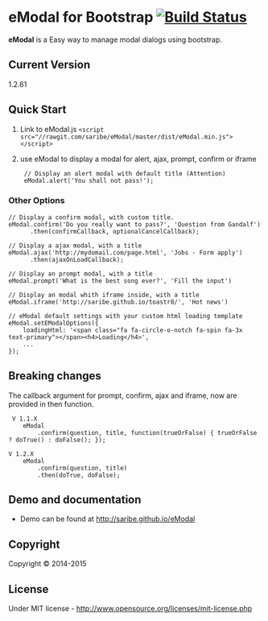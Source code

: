 # eModal for Bootstrap [![Build Status](https://travis-ci.org/saribe/eModal.svg?branch=master)](https://travis-ci.org/saribe/eModal)
**eModal** is a Easy way to manage modal dialogs using bootstrap.

## Current Version
1.2.61

## Quick Start

1. Link to eModal.js `<script src="//rawgit.com/saribe/eModal/master/dist/eModal.min.js"></script>`
2. use eModal to display a modal for alert, ajax, prompt, confirm or iframe

		// Display an alert modal with default title (Attention)
		eModal.alert('You shall not pass!');

### Other Options
	// Display a confirm modal, with custom title.
	eModal.confirm('Do you really want to pass?', 'Question from Gandalf')
          .then(confirmCallback, optionalCancelCallback);

	// Display a ajax modal, with a title
	eModal.ajax('http://mydomail.com/page.html', 'Jobs - Form apply')
          .then(ajaxOnLoadCallback);

	// Display an prompt modal, with a title
	eModal.prompt('What is the best song ever?', 'Fill the input')

	// Display an modal whith iframe inside, with a title
	eModal.iframe('http://saribe.github.io/toastr8/', 'Hot news')

	// eModal default settings with your custom html loading template
	eModal.setEModalOptions({
        loadingHtml: '<span class="fa fa-circle-o-notch fa-spin fa-3x text-primary"></span><h4>Loading</h4>',
        ...
    });

## Breaking changes

The callback argument for prompt, confirm, ajax and iframe, now are provided in then function.

     V 1.1.X
        eModal
            .confirm(question, title, function(trueOrFalse) { trueOrFalse ? doTrue() : doFalse(); });

    V 1.2.X
        eModal
            .confirm(question, title)
            .then(doTrue, doFalse);

## Demo and documentation
- Demo can be found at http://saribe.github.io/eModal

## Copyright
Copyright © 2014-2015

## License
Under MIT license - http://www.opensource.org/licenses/mit-license.php
